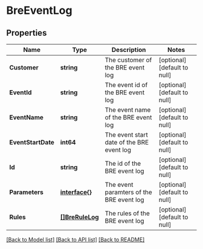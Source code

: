 # BreEventLog

## Properties
Name | Type | Description | Notes
------------ | ------------- | ------------- | -------------
**Customer** | **string** | The customer of the BRE event log | [optional] [default to null]
**EventId** | **string** | The event id of the BRE event log | [optional] [default to null]
**EventName** | **string** | The event name of the BRE event log | [optional] [default to null]
**EventStartDate** | **int64** | The event start date of the BRE event log | [optional] [default to null]
**Id** | **string** | The id of the BRE event log | [optional] [default to null]
**Parameters** | [**interface{}**](interface{}.md) | The event paramters of the BRE event log | [optional] [default to null]
**Rules** | [**[]BreRuleLog**](BreRuleLog.md) | The rules of the BRE event log | [optional] [default to null]

[[Back to Model list]](../README.md#documentation-for-models) [[Back to API list]](../README.md#documentation-for-api-endpoints) [[Back to README]](../README.md)


